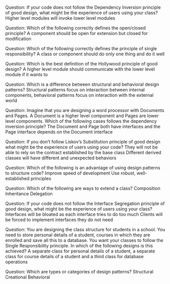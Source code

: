 Question: If your code does not follow the Dependency Inversion principle of good design, what might be the experience of users using your class?
Higher level modules will invoke lower level modules

Question: Which of the following correctly defines the open/closed principle?
A component should be open for extension but closed for modification

Question: Which of the following correctly defines the principle of single responsibility?
A class or component should do only one thing and do it well

Question: Which is the best definition of the Hollywood principle of good design?
A higher level module should communicate with the lower level module if it wants to

Question: Which is a difference between structural and behavioral design patterns?
Structural patterns focus on interaction between internal components, behavioral patterns focus on interaction with the external world

Question: Imagine that you are designing a word processor with Documents and Pages. A Document is a higher level component and Pages are lower level components. Which of the following cases follows the dependency inversion principle?
The Document and Page both have interfaces and the Page interface depends on the Document interface

Question: If you don’t follow Liskov’s Substitution principle of good design what might be the experience of users using your code?
They will not be able to rely on the contract established by the base class
Different derived classes will have different and unexpected behaviors

Question: Which of the following is an advantage of using design patterns to structure code?
Improve speed of development
Use robust, well-established principles

Question: Which of the following are ways to extend a class?
Composition
Inheritance
Delegation

Question: If your code does not follow the Interface Segregation principle of good design, what might be the experience of users using your class?
Interfaces will be bloated as each interface tries to do too much
Clients will be forced to implement interfaces they do not need

Question: You are designing the class structure for students in a school. You need to store personal details of a student, courses in which they are enrolled and save all this to a database. You want your classes to follow the Single Responsibility principle. In which of the following designs is this achieved?
A separate class for personal details of a student, a separate class for course details of a student and a third class for database operations

Question: Which are types or categories of design patterns?
Structural
Creational
Behavioral